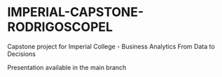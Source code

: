 # IMPERIAL-CAPSTONE-RODRIGOSCOPEL

Capstone project for Imperial College - Business Analytics From Data to Decisions

Presentation available in the main branch
